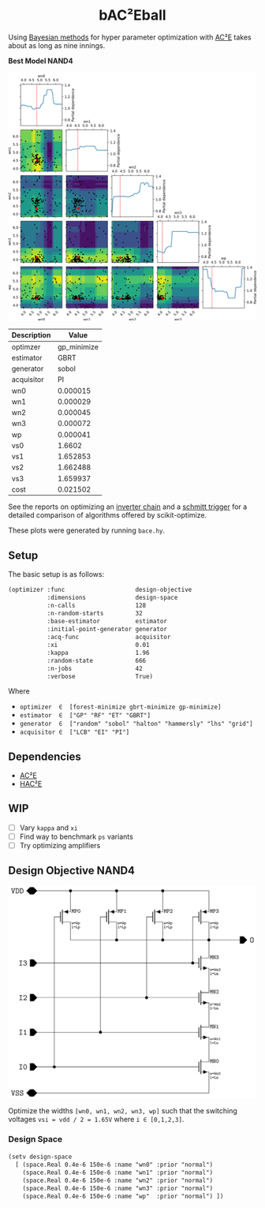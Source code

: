 <h1 align="center">bAC²Eball</h1>

Using [Bayesian methods](https://scikit-optimize.github.io/) for hyper
parameter optimization with [AC²E](https://github.com/matthschw/ace) takes
about as long as nine innings.

<b align="center">Best Model NAND4</b>

![objective](./docs/plots/nand4/best-model.svg)

| Description | Value       |
|-------------|-------------|
| optimzer    | gp_minimize |
| estimator   | GBRT        |
| generator   | sobol       |
| acquisitor  | PI          |
| wn0         | 0.000015    |
| wn1         | 0.000029    |
| wn2         | 0.000045    |
| wn3         | 0.000072    |
| wp          | 0.000041    |
| vs0         | 1.6602      |
| vs1         | 1.652853    |
| vs2         | 1.662488    |
| vs3         | 1.659937    |
| cost        | 0.021502    |

See the reports on optimizing an [inverter chain](./docs/nand4.md)  and a
[schmitt trigger](./docs/st1.md) for a detailed comparison of algorithms
offered by scikit-optimize.

These plots were generated by running `bace.hy`.

## Setup

The basic setup is as follows:

```hy
(optimizer :func                    design-objective
           :dimensions              design-space 
           :n-calls                 128
           :n-random-starts         32
           :base-estimator          estimator
           :initial-point-generator generator
           :acq-func                acquisitor
           :xi                      0.01
           :kappa                   1.96
           :random-state            666
           :n-jobs                  42
           :verbose                 True)
```

Where 
- `optimizer  ∈  [forest-minimize gbrt-minimize gp-minimize]` 
- `estimator  ∈  ["GP" "RF" "ET" "GBRT"]`
- `generator  ∈  ["random" "sobol" "halton" "hammersly" "lhs" "grid"]` 
- `acquisitor ∈  ["LCB" "EI" "PI"]` 

## Dependencies 

- [AC²E](https://github.com/matthschw/ace)
- [HAC²E](https://github.com/augustunderground/hace)

## WIP

- [ ] Vary `kappa` and `xi`
- [ ] Find way to benchmark `ps` variants
- [ ] Try optimizing amplifiers

## Design Objective NAND4

![inverter chain](https://raw.githubusercontent.com/matthschw/ace/main/figures/nand4.png)

Optimize the widths `[wn0, wn1, wn2, wn3, wp]` such that the switching voltages
`vsi = vdd / 2 = 1.65V` where `i ∈ [0,1,2,3]`.

### Design Space

```hy
(setv design-space 
  [ (space.Real 0.4e-6 150e-6 :name "wn0" :prior "normal")
    (space.Real 0.4e-6 150e-6 :name "wn1" :prior "normal")
    (space.Real 0.4e-6 150e-6 :name "wn2" :prior "normal")
    (space.Real 0.4e-6 150e-6 :name "wn3" :prior "normal")
    (space.Real 0.4e-6 150e-6 :name "wp"  :prior "normal") ])
```
